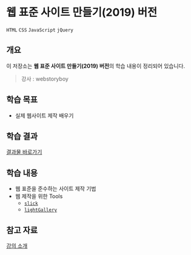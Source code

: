 # 웹 표준 사이트 만들기(2019) 버전

`HTML` `CSS` `JavaScript` `jQuery`  

## 개요

이 저장소는 **웹 표준 사이트 만들기(2019) 버전**의 학습 내용이 정리되어 있습니다.

> 강사 : webstoryboy

## 학습 목표
- 실제 웹사이트 제작 배우기

## 학습 결과
[결과물 바로가기](https://hwahyeon.github.io/class-wb-stadndard)

## 학습 내용
- 웹 표준을 준수하는 사이트 제작 기법
- 웹 제작을 위한 Tools
  - [`slick`](https://kenwheeler.github.io/slick/)
  - [`lightGallery`](https://www.lightgalleryjs.com/)


## 참고 자료
[강의 소개](https://www.youtube.com/playlist?list=PL4UVBBIc6giKixok-bC7XVEx0ZFsngr5Z)
